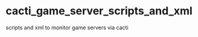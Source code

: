 cacti_game_server_scripts_and_xml
=================================

scripts and xml to monitor game servers via cacti